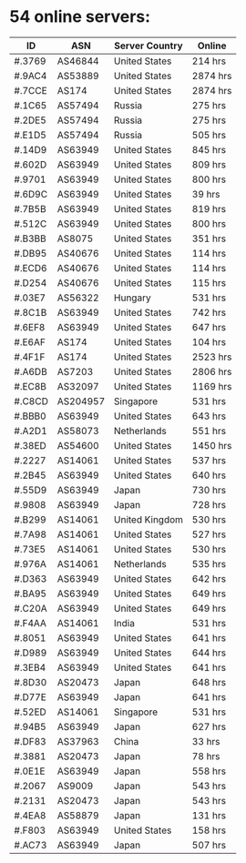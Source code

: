 # 54 online servers:

| ID | ASN | Server Country | Online |
| ------ | ------ | ------ | ------ |
| #.3769 | AS46844 | United States | 214 hrs |
| #.9AC4 | AS53889 | United States | 2874 hrs |
| #.7CCE | AS174 | United States | 2874 hrs |
| #.1C65 | AS57494 | Russia | 275 hrs |
| #.2DE5 | AS57494 | Russia | 275 hrs |
| #.E1D5 | AS57494 | Russia | 505 hrs |
| #.14D9 | AS63949 | United States | 845 hrs |
| #.602D | AS63949 | United States | 809 hrs |
| #.9701 | AS63949 | United States | 800 hrs |
| #.6D9C | AS63949 | United States | 39 hrs |
| #.7B5B | AS63949 | United States | 819 hrs |
| #.512C | AS63949 | United States | 800 hrs |
| #.B3BB | AS8075 | United States | 351 hrs |
| #.DB95 | AS40676 | United States | 114 hrs |
| #.ECD6 | AS40676 | United States | 114 hrs |
| #.D254 | AS40676 | United States | 115 hrs |
| #.03E7 | AS56322 | Hungary | 531 hrs |
| #.8C1B | AS63949 | United States | 742 hrs |
| #.6EF8 | AS63949 | United States | 647 hrs |
| #.E6AF | AS174 | United States | 104 hrs |
| #.4F1F | AS174 | United States | 2523 hrs |
| #.A6DB | AS7203 | United States | 2806 hrs |
| #.EC8B | AS32097 | United States | 1169 hrs |
| #.C8CD | AS204957 | Singapore | 531 hrs |
| #.BBB0 | AS63949 | United States | 643 hrs |
| #.A2D1 | AS58073 | Netherlands | 551 hrs |
| #.38ED | AS54600 | United States | 1450 hrs |
| #.2227 | AS14061 | United States | 537 hrs |
| #.2B45 | AS63949 | United States | 640 hrs |
| #.55D9 | AS63949 | Japan | 730 hrs |
| #.9808 | AS63949 | Japan | 728 hrs |
| #.B299 | AS14061 | United Kingdom | 530 hrs |
| #.7A98 | AS14061 | United States | 527 hrs |
| #.73E5 | AS14061 | United States | 530 hrs |
| #.976A | AS14061 | Netherlands | 535 hrs |
| #.D363 | AS63949 | United States | 642 hrs |
| #.BA95 | AS63949 | United States | 649 hrs |
| #.C20A | AS63949 | United States | 649 hrs |
| #.F4AA | AS14061 | India | 531 hrs |
| #.8051 | AS63949 | United States | 641 hrs |
| #.D989 | AS63949 | United States | 644 hrs |
| #.3EB4 | AS63949 | United States | 641 hrs |
| #.8D30 | AS20473 | Japan | 648 hrs |
| #.D77E | AS63949 | Japan | 641 hrs |
| #.52ED | AS14061 | Singapore | 531 hrs |
| #.94B5 | AS63949 | Japan | 627 hrs |
| #.DF83 | AS37963 | China | 33 hrs |
| #.3881 | AS20473 | Japan | 78 hrs |
| #.0E1E | AS63949 | Japan | 558 hrs |
| #.2067 | AS9009 | Japan | 543 hrs |
| #.2131 | AS20473 | Japan | 543 hrs |
| #.4EA8 | AS58879 | Japan | 131 hrs |
| #.F803 | AS63949 | United States | 158 hrs |
| #.AC73 | AS63949 | Japan | 507 hrs |

